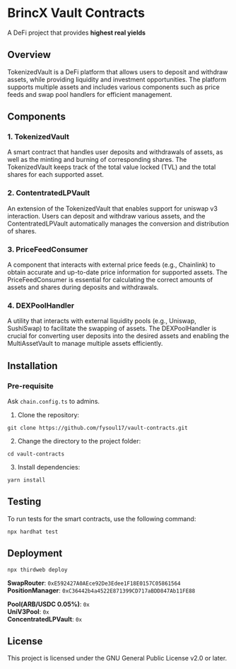 # BrincX Vault Contracts

A DeFi project that provides **highest real yields**

## Overview

TokenizedVault is a DeFi platform that allows users to deposit and withdraw assets, while providing liquidity and investment opportunities. The platform supports multiple assets and includes various components such as price feeds and swap pool handlers for efficient management.

## Components

### 1. TokenizedVault

A smart contract that handles user deposits and withdrawals of assets, as well as the minting and burning of corresponding shares. The TokenizedVault keeps track of the total value locked (TVL) and the total shares for each supported asset.

### 2. ContentratedLPVault

An extension of the TokenizedVault that enables support for uniswap v3 interaction. Users can deposit and withdraw various assets, and the ContentratedLPVault automatically manages the conversion and distribution of shares.

### 3. PriceFeedConsumer

A component that interacts with external price feeds (e.g., Chainlink) to obtain accurate and up-to-date price information for supported assets. The PriceFeedConsumer is essential for calculating the correct amounts of assets and shares during deposits and withdrawals.

### 4. DEXPoolHandler

A utility that interacts with external liquidity pools (e.g., Uniswap, SushiSwap) to facilitate the swapping of assets. The DEXPoolHandler is crucial for converting user deposits into the desired assets and enabling the MultiAssetVault to manage multiple assets efficiently.

## Installation

### Pre-requisite

Ask `chain.config.ts` to admins.

1. Clone the repository:

```
git clone https://github.com/fysoul17/vault-contracts.git
```

2. Change the directory to the project folder:

```
cd vault-contracts
```

3. Install dependencies:

```
yarn install
```

## Testing

To run tests for the smart contracts, use the following command:

```
npx hardhat test
```

## Deployment

```
npx thirdweb deploy
```

**SwapRouter**: `0xE592427A0AEce92De3Edee1F18E0157C05861564`  
**PositionManager**: `0xC36442b4a4522E871399CD717aBDD847Ab11FE88`

**Pool(ARB/USDC 0.05%)**: `0x`  
**UniV3Pool**: `0x`  
**ConcentratedLPVault**: `0x`

## License

This project is licensed under the GNU General Public License v2.0 or later.
